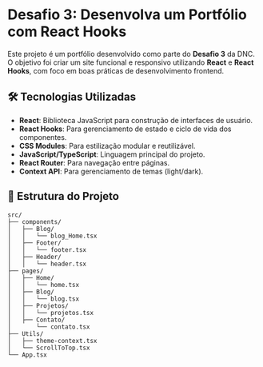 ﻿# Desafio 3: Desenvolva um Portfólio com React Hooks

Este projeto é um portfólio desenvolvido como parte do **Desafio 3** da DNC. O objetivo foi criar um site funcional e responsivo utilizando **React** e **React Hooks**, com foco em boas práticas de desenvolvimento frontend.

## 🛠️ Tecnologias Utilizadas

- **React**: Biblioteca JavaScript para construção de interfaces de usuário.
- **React Hooks**: Para gerenciamento de estado e ciclo de vida dos componentes.
- **CSS Modules**: Para estilização modular e reutilizável.
- **JavaScript/TypeScript**: Linguagem principal do projeto.
- **React Router**: Para navegação entre páginas.
- **Context API**: Para gerenciamento de temas (light/dark).

## 📂 Estrutura do Projeto

```plaintext
src/
├── components/
│   ├── Blog/
│   │   └── blog_Home.tsx
│   ├── Footer/
│   │   └── footer.tsx
│   ├── Header/
│   │   └── header.tsx
├── pages/
│   ├── Home/
│   │   └── home.tsx
│   ├── Blog/
│   │   └── blog.tsx
│   ├── Projetos/
│   │   └── projetos.tsx
│   ├── Contato/
│       └── contato.tsx
├── Utils/
│   ├── theme-context.tsx
│   └── ScrollToTop.tsx
└── App.tsx